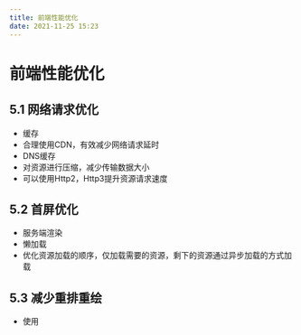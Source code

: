 ```yaml
---
title: 前端性能优化
date: 2021-11-25 15:23
---
```

# 前端性能优化

## 5.1 网络请求优化
* 缓存
* 合理使用CDN，有效减少网络请求延时
* DNS缓存
* 对资源进行压缩，减少传输数据大小
* 可以使用Http2，Http3提升资源请求速度
## 5.2 首屏优化
* 服务端渲染
* 懒加载
* 优化资源加载的顺序，仅加载需要的资源，剩下的资源通过异步加载的方式加载

## 5.3 减少重排重绘
* 使用
